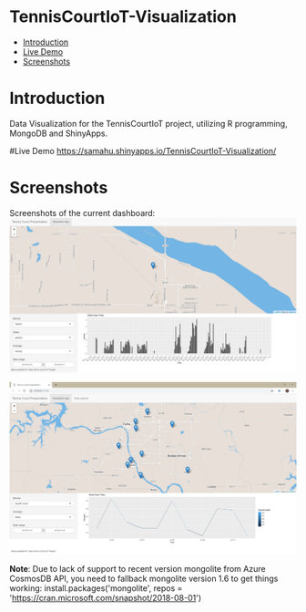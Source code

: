 # TennisCourtIoT-Visualization

- [Introduction](#introduction)
- [Live Demo](#purpose-demo)
- [Screenshots](#screenshots)

# Introduction
Data Visualization for the TennisCourtIoT project, utilizing R programming, MongoDB and ShinyApps.

#Live Demo
https://samahu.shinyapps.io/TennisCourtIoT-Visualization/

# Screenshots
Screenshots of the current dashboard:
![Screenshot](./misc/dashboard_sample_1.jpg)

![Screenshot](./misc/dashboard_sample_2.jpg)


__Note__: Due to lack of support to recent version mongolite from Azure CosmosDB API, you need to fallback mongolite version 1.6 to get things working:
install.packages('mongolite', repos = 'https://cran.microsoft.com/snapshot/2018-08-01')
